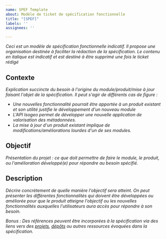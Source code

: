 ```yaml
---
name: SPEF Template
about: Modèle de ticket de spécification fonctionnelle
title: "[SPEF]"
labels: ''
assignees: ''

---
```


*Ceci est un modèle de spécification fonctionnelle indicatif. Il propose une organisation destinée à faciliter la rédaction de la spécification. Le contenu en italique est indicatif et est destiné à être supprimé une fois le ticket rédigé*

## Contexte
*Explication succincte du besoin à l'origine du module/produit/mise à jour faisant l'objet de la spécification. Il peut s'agir de différents cas de figure :*
* *Une nouvelles fonctionnalité pourrait être apportée à un produit existant et son utilité justifie le développement d'un nouveau module*
* *L'API Isogeo permet de développer une nouvelle application de valorisation des métadonnées.*
* *La mise à jour d'un produit existant implique de modifications/améliorations lourdes d'un de ses modules.*

## Objectif
*Présentation du projet : ce que doit permettre de faire le module, le produit, ou l'amélioration développé(e) pour répondre au besoin spécifié.*

## Description
*Décrire concrètement de quelle manière l'objectif sera atteint. On peut présenter les différentes fonctionnalités qui doivent être développées ou améliorée pour que le produit atteigne l'objectif ou les nouvelles fonctionnalités auxquelles l'utilisateurs aura accès pour répondre à son besoin.*



*Bonus : Des références peuvent être incorporées à la spécification via des liens vers des [projets](https://github.com/isogeo/sandbox-python/projects), [dépôts](https://github.com/isogeo/sandbox-python) ou autres ressources évoquées dans la spécification.*
